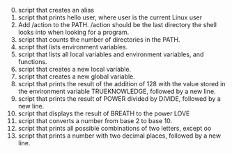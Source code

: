 0. script that creates an alias
1.  script that prints hello user, where user is the current Linux user
2. Add /action to the PATH. /action should be the last directory the shell looks into when looking for a program.
3. script that counts the number of directories in the PATH.
4. script that lists environment variables.
5.  script that lists all local variables and environment variables, and functions.
6. script that creates a new local variable.
7.  script that creates a new global variable.
8.  script that prints the result of the addition of 128 with the value stored in the environment variable TRUEKNOWLEDGE, followed by a new line.
9. script that prints the result of POWER divided by DIVIDE, followed by a new line.
10. script that displays the result of BREATH to the power LOVE
11. script that converts a number from base 2 to base 10.
12.  script that prints all possible combinations of two letters, except oo
13. script that prints a number with two decimal places, followed by a new line.
